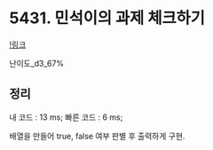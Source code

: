 # 5431. 민석이의 과제 체크하기

[!링크](https://swexpertacademy.com/main/code/problem/problemDetail.do?contestProbId=AWVl3rWKDBYDFAXm&categoryId=AWVl3rWKDBYDFAXm&categoryType=CODE)

난이도\_d3\_67%

## 정리

내 코드 : 13 ms;
빠른 코드 : 6 ms;

배열을 만들어 true, false 여부 판별 후 출력하게 구현.
